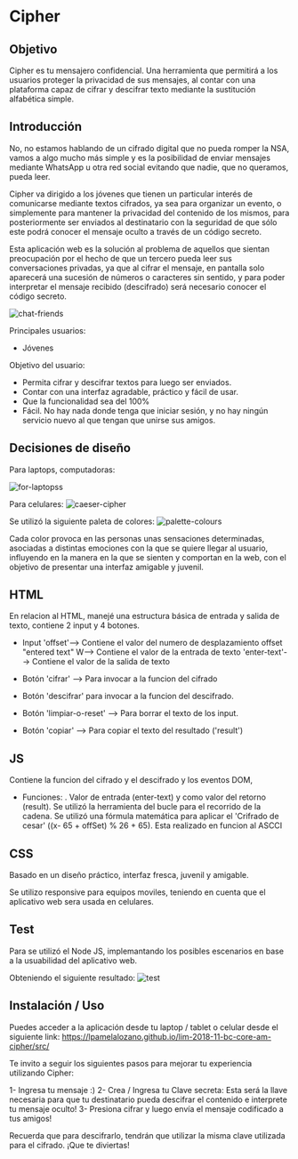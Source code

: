 # Cipher

## Objetivo

Cipher es tu mensajero confidencial. Una herramienta que permitirá a los usuarios proteger la privacidad de sus mensajes, al contar con una plataforma capaz de cifrar y descifrar texto mediante la sustitución alfabética simple.

## Introducción

No, no estamos hablando de un cifrado digital que no pueda romper la NSA, vamos a algo mucho más simple y es la posibilidad de enviar mensajes mediante WhatsApp u otra red social evitando
que nadie, que no queramos, pueda leer.

Cipher va dirigido a los jóvenes que tienen un particular interés de comunicarse mediante textos cifrados, ya sea para organizar un evento, o simplemente para mantener la privacidad del contenido de los mismos, para posteriormente ser enviados al destinatario con la seguridad de que sólo este podrá conocer el mensaje oculto a través de un código secreto.

Esta aplicación web es la solución al problema de aquellos que sientan preocupación por el hecho de que un tercero pueda leer sus conversaciones privadas, ya que al cifrar el mensaje, en pantalla solo aparecerá una sucesión de números o caracteres sin sentido, y para poder interpretar el mensaje recibido (descifrado) será necesario conocer el código secreto.

![chat-friends](https://foroalfa.org/imagenes/ilustraciones/shutterstock_222136330.jpg)

Principales usuarios:
  - Jóvenes

Objetivo del usuario:
  - Permita cifrar y descifrar textos para luego ser enviados.
  - Contar con una interfaz agradable, práctico y fácil de usar.
  - Que la funcionalidad sea del 100%
  - Fácil. No hay nada donde tenga que iniciar sesión, y no hay ningún servicio nuevo al que tengan que unirse sus amigos.

## Decisiones de diseño
Para laptops, computadoras:

![for-laptopss](https://i.ibb.co/zFF7qpr/for-laptop.png)

Para celulares:
![caeser-cipher](https://i.ibb.co/mNKk4h4/C-Users-Pamela-Documents-javascript-lim-2018-11-bc-core-am-cipher-src-index-html-i-Phone-6-7-8-1.png)

Se utilizó la siguiente paleta de colores:
![palette-colours](https://i.ibb.co/mTKy9Nm/palette-colours.png)

Cada color provoca en las personas unas sensaciones determinadas, asociadas a distintas emociones con la que se quiere llegar al usuario, influyendo en la manera en la que se sienten y comportan en la web, con el objetivo de presentar una interfaz amigable y juvenil.


## HTML

En relacion al HTML, manejé una estructura básica de entrada y salida de texto, contiene 2 input y 4 botones.

- Input 'offset'--> Contiene el valor del numero de desplazamiento offset "entered text" W--> Contiene el valor de la entrada de texto 'enter-text'--> Contiene el valor de la salida de texto

- Botón 'cifrar' --> Para invocar a la funcion del cifrado
- Botón 'descifrar' para invocar a la funcion del descifrado.
- Botón 'limpiar-o-reset' --> Para borrar el texto de los input.
- Botón 'copiar' --> Para copiar el texto del resultado ('result')

## JS

Contiene la funcion del cifrado y el descifrado y los eventos DOM,

- Funciones: . Valor de entrada (enter-text) y como valor del retorno (result). Se utilizó la herramienta del bucle para el recorrido de la cadena. Se utilizó una fórmula matemática para aplicar el 'Crifrado de cesar' ((x- 65 + offSet) % 26 + 65). Esta realizado en funcion al ASCCI

## CSS

Basado en un diseño práctico, interfaz fresca, juvenil y amigable.

Se utilizo responsive para equipos moviles, teniendo en cuenta que el aplicativo web sera usada en celulares.

## Test

Para se utilizó el Node JS, implemantando los posibles escenarios en base a la usuabilidad del aplicativo web.

Obteniendo el siguiente resultado:
![test](https://i.ibb.co/PNtMd1d/test-node.png)

## Instalación / Uso

Puedes acceder a la aplicación desde tu laptop / tablet o celular desde el siguiente link:
https://lpamelalozano.github.io/lim-2018-11-bc-core-am-cipher/src/

Te invito a seguir los siguientes pasos para mejorar tu experiencia utilizando Cipher:

1- Ingresa tu mensaje :)
2- Crea / Ingresa tu Clave secreta: Esta será la llave necesaria para que tu destinatario pueda descifrar el contenido e interprete tu mensaje oculto!
3- Presiona cifrar y luego envía el mensaje codificado a tus amigos!

Recuerda que para descifrarlo, tendrán que utilizar la misma clave utilizada para el cifrado.
¡Que te diviertas!  
